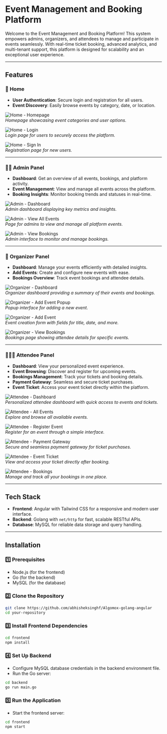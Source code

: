 # **Event Management and Booking Platform**

Welcome to the Event Management and Booking Platform! This system empowers admins, organizers, and attendees to manage and participate in events seamlessly. With real-time ticket booking, advanced analytics, and multi-tenant support, this platform is designed for scalability and an exceptional user experience.

---

## **Features**

### 🔑 **Home**
- **User Authentication**: Secure login and registration for all users.
- **Event Discovery**: Easily browse events by category, date, or location.

![Home - Homepage](showcase/home/homepage.png)  
*Homepage showcasing event categories and user options.*

![Home - Login](showcase/home/login.png)  
*Login page for users to securely access the platform.*

![Home - Sign In](showcase/home/signin.png)  
*Registration page for new users.*

---

### 👩‍💼 **Admin Panel**
- **Dashboard**: Get an overview of all events, bookings, and platform activity.
- **Event Management**: View and manage all events across the platform.
- **Booking Insights**: Monitor booking trends and statuses in real-time.

![Admin - Dashboard](showcase/admin/admin-dashboard.png)  
*Admin dashboard displaying key metrics and insights.*

![Admin - View All Events](showcase/admin/admin-viewallevents.png)  
*Page for admins to view and manage all platform events.*

![Admin - View Bookings](showcase/admin/admin-viewbookings.png)  
*Admin interface to monitor and manage bookings.*

---

### 🎤 **Organizer Panel**
- **Dashboard**: Manage your events efficiently with detailed insights.
- **Add Events**: Create and configure new events with ease.
- **Bookings Overview**: Track event bookings and attendee details.

![Organizer - Dashboard](showcase/organizer/organizer-dashboard.png)  
*Organizer dashboard providing a summary of their events and bookings.*

![Organizer - Add Event Popup](showcase/organizer/organizer-addevent-popup.png)  
*Popup interface for adding a new event.*

![Organizer - Add Event](showcase/organizer/organizer-addevent.png)  
*Event creation form with fields for title, date, and more.*

![Organizer - View Bookings](showcase/organizer/organizer-viewbookings.png)  
*Bookings page showing attendee details for specific events.*

---

### 🧑‍🤝‍🧑 **Attendee Panel**
- **Dashboard**: View your personalized event experience.
- **Event Browsing**: Discover and register for upcoming events.
- **Bookings Management**: Track your tickets and booking details.
- **Payment Gateway**: Seamless and secure ticket purchases.
- **Event Ticket**: Access your event ticket directly within the platform.

![Attendee - Dashboard](showcase/attendee/attendee-dashboard.png)  
*Personalized attendee dashboard with quick access to events and tickets.*

![Attendee - All Events](showcase/attendee/attendee-allevents.png)  
*Explore and browse all available events.*

![Attendee - Register Event](showcase/attendee/attendee-registerevent.png)  
*Register for an event through a simple interface.*

![Attendee - Payment Gateway](showcase/attendee/attendee-paymentgateway.png)  
*Secure and seamless payment gateway for ticket purchases.*

![Attendee - Event Ticket](showcase/attendee/attendee-eventticket.png)  
*View and access your ticket directly after booking.*

![Attendee - Bookings](showcase/attendee/attendee-bookings.png)  
*Manage and track all your bookings in one place.*

---

## **Tech Stack**

- **Frontend**: Angular with Tailwind CSS for a responsive and modern user interface.
- **Backend**: Golang with `net/http` for fast, scalable RESTful APIs.
- **Database**: MySQL for reliable data storage and query handling.

---

## **Installation**

### 1️⃣ Prerequisites
- Node.js (for the frontend)
- Go (for the backend)
- MySQL (for the database)

### 2️⃣ Clone the Repository
```bash
git clone https://github.com/abhisheksinghf/Algomox-golang-angular
cd your-repository
```

### 3️⃣ Install Frontend Dependencies
```bash
cd frontend
npm install
```

### 4️⃣ Set Up Backend
- Configure MySQL database credentials in the backend environment file.
- Run the Go server:
```bash
cd backend
go run main.go
```

### 5️⃣ Run the Application
- Start the frontend server:
```bash
cd frontend
npm start
```

